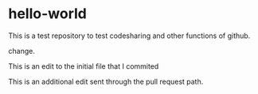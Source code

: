 # hello-world
This is a test repository to test codesharing and other functions of github.

change.

This is an edit to the initial file that I commited

This is an additional edit sent through the pull request path.
